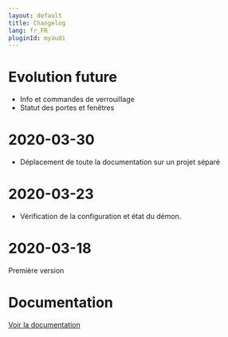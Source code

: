 ```yaml
---
layout: default
title: Changelog
lang: fr_FR
pluginId: myaudi
---
```


# Evolution future

- Info et commandes de verrouillage
- Statut des portes et fenêtres

# 2020-03-30

- Déplacement de toute la documentation sur un projet séparé

# 2020-03-23

- Vérification de la configuration et état du démon.

# 2020-03-18

Première version

# Documentation

[Voir la documentation]({{site.baseurl}}/{{page.pluginId}})
